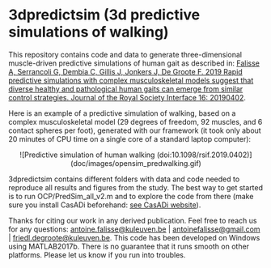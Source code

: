 3dpredictsim (3d predictive simulations of walking)
===================================================

This repository contains code and data to generate three-dimensional muscle-driven predictive simulations of human gait as described in: [Falisse A, Serrancoli G, Dembia C, Gillis J, Jonkers J, De Groote F. 2019 Rapid predictive simulations with complex musculoskeletal models suggest that diverse healthy and pathological human gaits can emerge from similar control strategies. Journal of the Royal Society Interface 16: 20190402](http://dx.doi.org/10.1098/rsif.2019.0402).

Here is an example of a predictive simulation of walking, based on a complex musculoskeletal model (29 degrees of freedom, 92 muscles, and 6 contact spheres per foot), generated with our framework (it took only about 20 minutes of CPU time on a single core of a standard laptop computer):

<p align="center">
![Predictive simulation of human walking (doi:10.1098/rsif.2019.0402)](doc/images/opensim_predwalking.gif)
</p>

3dpredictsim contains different folders with data and code needed to reproduce all results and figures from the study. The best way to get started is to run OCP/PredSim_all_v2.m and to explore the code from there (make sure you install CasADi beforehand: [see CasADi website](https://web.casadi.org/)).

Thanks for citing our work in any derived publication. Feel free to reach us for any questions: antoine.falisse@kuleuven.be | antoinefalisse@gmail.com | friedl.degroote@kuleuven.be. This code has been developed on Windows using MATLAB2017b. There is no guarantee that it runs smooth on other platforms. Please let us know if you run into troubles.
